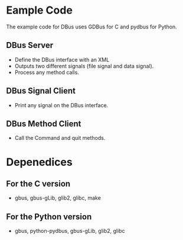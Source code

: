 # Eample Code
The example code for DBus uses GDBus for C and pydbus for Python.


## DBus Server
 - Define the DBus interface with an XML
 - Outputs two different signals (file signal and data signal). 
 - Process any method calls.

## DBus Signal Client
 - Print any signal on the DBus interface.

## DBus Method Client
 - Call the Command and quit methods.


# Depenedices
## For the C version
- gbus, gbus-gLib, glib2, glibc, make
## For the Python version
- gbus, python-pydbus, gbus-gLib, glib2, glibc

